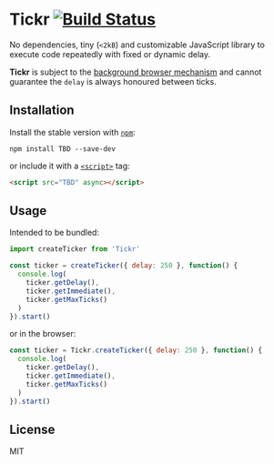# Tickr [![Build Status](https://travis-ci.org/dighan/tickr.svg?branch=master)](https://travis-ci.org/dighan/tickr)

No dependencies, tiny (`<2kB`) and customizable JavaScript library to execute code repeatedly with fixed or dynamic delay.

**Tickr** is subject to the [background browser mechanism](https://developers.google.com/web/updates/2017/03/background_tabs) and
cannot guarantee the `delay` is always honoured between ticks.

## Installation

Install the stable version with [`npm`](https://docs.npmjs.com/getting-started/what-is-npm):

```shell
npm install TBD --save-dev
```

or include it with a [`<script>`](https://developer.mozilla.org/en-US/docs/Web/HTML/Element/script) tag:

```html
<script src="TBD" async></script>
```
## Usage

Intended to be bundled:

```js
import createTicker from 'Tickr'

const ticker = createTicker({ delay: 250 }, function() {
  console.log(
    ticker.getDelay(),
    ticker.getImmediate(),
    ticker.getMaxTicks()
  )
}).start()
```

or in the browser:

```js
const ticker = Tickr.createTicker({ delay: 250 }, function() {
  console.log(
    ticker.getDelay(),
    ticker.getImmediate(),
    ticker.getMaxTicks()
  )
}).start()
```

## License

MIT
